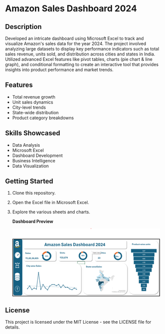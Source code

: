 # Amazon Sales Dashboard 2024


## Description
Developed an intricate dashboard using Microsoft Excel to track and visualize Amazon's sales data for the year 2024. The project involved analyzing large datasets to display key performance indicators such as total sales revenue, units sold, and distribution across cities and states in India. Utilized advanced Excel features like pivot tables, charts (pie chart & line graph), and conditional formatting to create an interactive tool that provides insights into product performance and market trends.

## Features
- Total revenue growth
- Unit sales dynamics
- City-level trends
- State-wide distribution
- Product category breakdowns

## Skills Showcased
- Data Analysis
- Microsoft Excel
- Dashboard Development
- Business Intelligence
- Data Visualization

## Getting Started
1. Clone this repository.
2. Open the Excel file in Microsoft Excel.
3. Explore the various sheets and charts.
   
   **Dashboard Preview**
   
    ![Dashboard Preview](https://github.com/shabnashabz/Amazon_sales_excel/blob/main/Excel_Dashboard/Exceldashboard.png)
   
## License
This project is licensed under the MIT License - see the LICENSE file for details.
